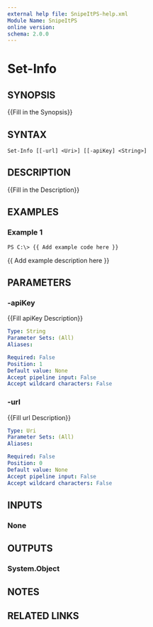 ```yaml
---
external help file: SnipeItPS-help.xml
Module Name: SnipeItPS
online version: 
schema: 2.0.0
---
```


# Set-Info

## SYNOPSIS
{{Fill in the Synopsis}}

## SYNTAX

```
Set-Info [[-url] <Uri>] [[-apiKey] <String>]
```

## DESCRIPTION
{{Fill in the Description}}

## EXAMPLES

### Example 1
```
PS C:\> {{ Add example code here }}
```

{{ Add example description here }}

## PARAMETERS

### -apiKey
{{Fill apiKey Description}}

```yaml
Type: String
Parameter Sets: (All)
Aliases: 

Required: False
Position: 1
Default value: None
Accept pipeline input: False
Accept wildcard characters: False
```

### -url
{{Fill url Description}}

```yaml
Type: Uri
Parameter Sets: (All)
Aliases: 

Required: False
Position: 0
Default value: None
Accept pipeline input: False
Accept wildcard characters: False
```

## INPUTS

### None


## OUTPUTS

### System.Object

## NOTES

## RELATED LINKS

